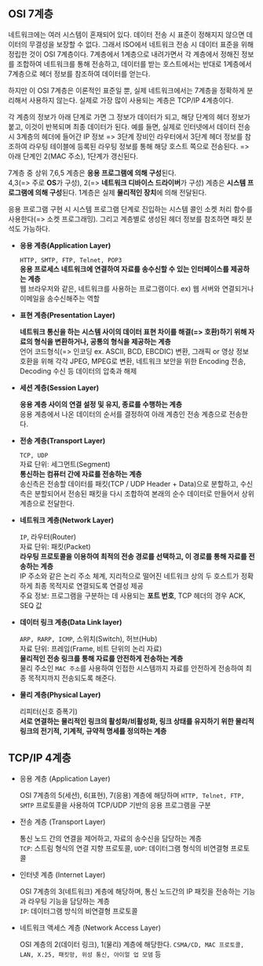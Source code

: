 ## OSI 7계층
네트워크에는 여러 시스템이 혼재되어 있다. 데이터 전송 시 표준이 정해지지 않으면 데이터의 무결성을 보장할 수 없다. 
그래서 ISO에서 네트워크 전송 시 데이터 표준을 위해 정립한 것이 OSI 7계층이다. 
7계층에서 1계층으로 내려가면서 각 계층에서 정해진 정보를 조합하여 네트워크를 통해 전송하고, 
데이터를 받는 호스트에서는 반대로 1계층에서 7계층으로 헤더 정보를 참조하여 데이터를 얻는다.

하지만 이 OSI 7계층은 이론적인 표준일 뿐, 실제 네트워크에서는 7계층을 정확하게 분리해서 사용하지 않는다. 
실제로 가장 많이 사용되는 계층은 TCP/IP 4계층이다.

각 계층의 정보가 아래 단계로 가면 그 정보가 데이터가 되고, 해당 단계의 헤더 정보가 붙고, 이것이 반복되며 최종 데이터가 된다. 
예를 들면, 실제로 인터넷에서 데이터 전송 시 3계층의 헤더에 들어간 IP 정보 
=> 3단계 장비인 라우터에서 3단계 헤더 정보를 참조하여 라우팅 테이블에 등록된 라우팅 정보를 통해 해당 호스트 쪽으로 전송된다. 
=> 아래 단계인 2(MAC 주소), 1단계가 갱신된다.

7계층 중 상위 7,6,5 계층은 **응용 프로그램에 의해 구성**된다.  
4,3(=> 주로 **OS**가 구성), 2(=> **네트워크 디바이스 드라이버**가 구성) 계층은 **시스템 프로그램에 의해 구성**된다.
1계층은 실제 **물리적인 장치**에 의해 전달된다.

응용 프로그램 구현 시 시스템 프로그램 단계로 진입하는 시스템 콜인 소켓 처리 함수를 사용한다(=> 소켓 프로그래밍). 
그리고 계층별로 생성된 헤더 정보를 참조하면 패킷 분석도 가능하다.

- **응용 계층(Application Layer)**
  
  `HTTP, SMTP, FTP, Telnet, POP3`  
  **응용 프로세스 네트워크에 연결하여 자료를 송수신할 수 있는 인터페이스를 제공하는 계층**  
  웹 브라우저와 같은, 네트워크를 사용하는 프로그램이다. ex) 웹 서버와 연결되거나 이메일을 송수신해주는 역할
  
- **표현 계층(Presentation Layer)**
  
  **네트워크 통신을 하는 시스템 사이의 데이터 표현 차이를 해결(=> 호환)하기 위해 
  자료의 형식을 변환하거나, 공통의 형식을 제공하는 계층**  
  언어 코드형식(=> 인코딩 ex. ASCII, BCD, EBCDIC) 변환, 그래픽 or 영상 정보 호환을 위해 각각 JPEG, MPEG로 변환,
  네트워크 보안을 위한 Encoding 전송, Decoding 수신 등 데이터의 압축과 해제

- **세션 계층(Session Layer)**

  **응용 계층 사이의 연결 설정 및 유지, 종료를 수행하는 계층**  
  응용 계층에서 나온 데이터의 순서를 결정하여 아래 계층인 전송 계층으로 전송한다.

- **전송 계층(Transport Layer)**

  `TCP, UDP`  
  자료 단위: 세그먼트(Segment)  
  **통신하는 컴퓨터 간에 자료를 전송하는 계층**  
  송신측은 전송할 데이터를 패킷(TCP / UDP Header + Data)으로 분할하고, 
  수신측은 분할되어서 전송된 패킷을 다시 조합하여 본래의 순수 데이터로 만들어서 상위 계층으로 전달한다.

- **네트워크 계층(Network Layer)**
  
  `IP`, 라우터(Router)  
  자료 단위: 패킷(Packet)  
  **라우팅 프로토콜을 이용하여 최적의 전송 경로를 선택하고, 이 경로를 통해 자료를 전송하는 계층**  
  IP 주소와 같은 논리 주소 체계, 지리적으로 떨어진 네트워크 상의 두 호스트가 정확하게 최종 목적지로 연결되도록 연결성 제공  
  주요 정보: 프로그램을 구분하는 데 사용되는 **포트 번호**, TCP 헤더의 경우 ACK, SEQ 값

- **데이터 링크 계층(Data Link layer)**

  `ARP, RARP, ICMP`, 스위치(Switch), 허브(Hub)  
  자료 단위: 프레임(Frame, 비트 단위의 논리 자료)  
  **물리적인 전송 링크를 통해 자료를 안전하게 전송하는 계층**  
  물리 주소인 `MAC 주소`를 사용하여 인접한 시스템까지 자료를 안전하게 전송하여 최종 목적지까지 전송되도록 해준다.
  
- **물리 계층(Physical Layer)**

  리피터(신호 증폭기)  
  **서로 연결하는 물리적인 링크의 활성화/비활성화, 링크 상태를 유지하기 위한 물리적 링크의 전기적, 기계적, 규약적 명세를 정의하는 계층**  

## TCP/IP 4계층
- 응용 계층 (Application Layer)

  OSI 7계층의 5(세션), 6(표현), 7(응용) 계층에 해당하며 `HTTP, Telnet, FTP, SMTP` 프로토콜을 사용하여 TCP/UDP 기반의 응용 프로그램을 구분
  
- 전송 계층 (Transport Layer)

  통신 노드 간의 연결을 제어하고, 자료의 송수신을 담당하는 계층  
  `TCP`: 스트림 형식의 연결 지향 프로토콜, `UDP`: 데이터그램 형식의 비연결형 프로토콜
  
- 인터넷 계층 (Internet Layer)

  OSI 7계층의 3(네트워크) 계층에 해당하며, 통신 노드간의 IP 패킷을 전송하는 기능과 라우팅 기능을 담당하는 계층  
  `IP`: 데이터그램 방식의 비연결형 프로토콜
  
- 네트워크 액세스 계층 (Network Access Layer)

  OSI 계층의 2(데이터 링크), 1(물리) 계층에 해당한다. `CSMA/CD, MAC 프로토콜, LAN, X.25, 패킷망, 위성 통신, 아이얼 업 모뎀` 등
